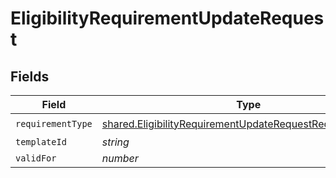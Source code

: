 # EligibilityRequirementUpdateRequest


## Fields

| Field                                                                                                                                  | Type                                                                                                                                   | Required                                                                                                                               | Description                                                                                                                            |
| -------------------------------------------------------------------------------------------------------------------------------------- | -------------------------------------------------------------------------------------------------------------------------------------- | -------------------------------------------------------------------------------------------------------------------------------------- | -------------------------------------------------------------------------------------------------------------------------------------- |
| `requirementType`                                                                                                                      | [shared.EligibilityRequirementUpdateRequestRequirementType](../../models/shared/eligibilityrequirementupdaterequestrequirementtype.md) | :heavy_check_mark:                                                                                                                     | N/A                                                                                                                                    |
| `templateId`                                                                                                                           | *string*                                                                                                                               | :heavy_minus_sign:                                                                                                                     | N/A                                                                                                                                    |
| `validFor`                                                                                                                             | *number*                                                                                                                               | :heavy_minus_sign:                                                                                                                     | N/A                                                                                                                                    |